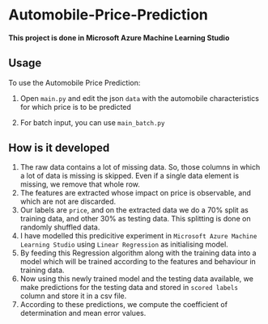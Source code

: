 # Automobile-Price-Prediction

#### This project is done in Microsoft Azure Machine Learning Studio


## Usage

To use the Automobile Price Prediction:

1. Open `main.py` and edit the json `data` with the automobile characteristics for which price is to be predicted

2. For batch input, you can use `main_batch.py`


## How is it developed

1. The raw data contains a lot of missing data. So, those columns in which a lot of data is missing is skipped. Even if a single data element is missing, we remove that whole row.
2. The features are extracted whose impact on price is observable, and which are not are discarded.
3. Our labels are `price`, and on the extracted data we do a 70% split as training data, and other 30% as testing data. This splitting is done on randomly shuffled data.
4. I have modelled this predicitive experiment in `Microsoft Azure Machine Learning Studio` using `Linear Regression` as initialising model.
5. By feeding this Regression algorithm along with the training data into a model which will be trained according to the features and behaviour in training data.
6. Now using this newly trained model and the testing data available, we make predictions for the testing data and stored in `scored labels` column and store it in a csv file.
7. According to these predictions, we compute the coefficient of determination and mean error values.
